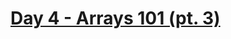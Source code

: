 #  [Day 4 - Arrays 101 (pt. 3)](https://leetcode.com/explore/learn/card/fun-with-arrays/511/in-place-operations/)


